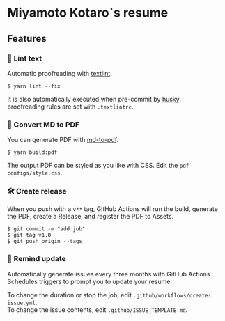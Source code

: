 # Miyamoto Kotaro`s resume


## Features

### 💅 Lint text

Automatic proofreading with [textlint](https://github.com/textlint/textlint).

```
$ yarn lint --fix
```
It is also automatically executed when pre-commit by [husky](https://github.com/typicode/husky).  
proofreading rules are set with `.textlintrc`.



### 📝 Convert MD to PDF

You can generate PDF with [md-to-pdf](https://www.npmjs.com/package/md-to-pdf).


```
$ yarn build:pdf
```

The output PDF can be styled as you like with CSS. Edit the `pdf-configs/style.css`.  

### 🛠 Create release

When you push with a `v**` tag, GitHub Actions will run the build, generate the PDF, create a Release, and register the PDF to Assets.

```
$ git commit -m "add job"
$ git tag v1.0
$ git push origin --tags
```

### 📆 Remind update

Automatically generate issues every three months with GitHub Actions Schedules triggers to prompt you to update your resume.

To change the duration or stop the job, edit `.github/workflows/create-issue.yml`.  
To change the issue contents, edit `.github/ISSUE_TEMPLATE.md`.
